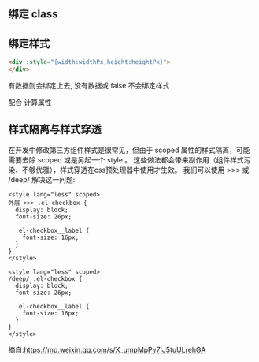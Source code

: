
## 绑定 class

<div
  class="static"
  v-bind:class="{ active: isActive, 'text-danger': hasError }"
></div>

## 绑定样式

```html
<div :style="{width:widthPx,height:heightPx}">
</div>

```
有数据则会绑定上去, 没有数据或 false 不会绑定样式

配合 计算属性



## 样式隔离与样式穿透

在开发中修改第三方组件样式是很常见，但由于 scoped 属性的样式隔离，可能需要去除 scoped 或是另起一个 style 。
这些做法都会带来副作用（组件样式污染、不够优雅），样式穿透在css预处理器中使用才生效。
我们可以使用 >>> 或 /deep/ 解决这一问题:

```vue
<style lang="less" scoped>
外层 >>> .el-checkbox {
  display: block;
  font-size: 26px;

  .el-checkbox__label {
    font-size: 16px;
  }
}
</style>

<style lang="less" scoped>
/deep/ .el-checkbox {
  display: block;
  font-size: 26px;

  .el-checkbox__label {
    font-size: 16px;
  }
}
</style>

```

摘自:https://mp.weixin.qq.com/s/X_umpMpPy7IJ5tuULrehGA

